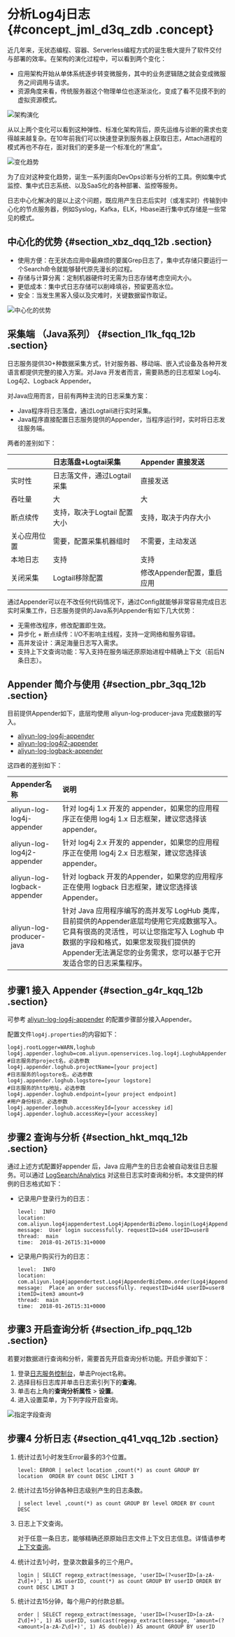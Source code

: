 # 分析Log4j日志 {#concept_jml_d3q_zdb .concept}

近几年来，无状态编程、容器、Serverless编程方式的诞生极大提升了软件交付与部署的效率。在架构的演化过程中，可以看到两个变化：

-   应用架构开始从单体系统逐步转变微服务，其中的业务逻辑随之就会变成微服务之间调用与请求。
-   资源角度来看，传统服务器这个物理单位也逐渐淡化，变成了看不见摸不到的虚拟资源模式。

![](images/5904_zh-CN.png "架构演化")

从以上两个变化可以看到这种弹性、标准化架构背后，原先运维与诊断的需求也变得越来越复杂。在10年前我们可以快速登录到服务器上获取日志，Attach进程的模式再也不存在，面对我们的更多是一个标准化的“黑盒”。

![](images/5905_zh-CN.png "变化趋势")

为了应对这种变化趋势，诞生一系列面向DevOps诊断与分析的工具。例如集中式监控、集中式日志系统、以及SaaS化的各种部署、监控等服务。

日志中心化解决的是以上这个问题，既应用产生日志后实时（或准实时）传输到中心化的节点服务器，例如Syslog，Kafka，ELK，Hbase进行集中式存储是一些常见的模式。

## 中心化的优势 {#section_xbz_dqq_12b .section}

-   使用方便：在无状态应用中最麻烦的要属Grep日志了，集中式存储只要运行一个Search命令就能够替代原先漫长的过程。
-   存储与计算分离：定制机器硬件时无需为日志存储考虑空间大小。
-   更低成本：集中式日志存储可以削峰填谷，预留更高水位。
-   安全：当发生黑客入侵以及灾难时，关键数据留作取证。

![](images/5907_zh-CN.png "中心化的优势")

## 采集端 （Java系列） {#section_l1k_fqq_12b .section}

日志服务提供30+种数据采集方式，针对服务器、移动端、嵌入式设备及各种开发语言都提供完整的接入方案。对Java 开发者而言，需要熟悉的日志框架 Log4j、Log4j2、Logback Appender。

对Java应用而言，目前有两种主流的日志采集方案：

-   Java程序将日志落盘，通过Logtail进行实时采集。
-   Java程序直接配置日志服务提供的Appender，当程序运行时，实时将日志发往服务端。

两者的差别如下：

| |日志落盘+Logtai采集|Appender 直接发送|
|:-|:------------|:------------|
|实时性|日志落文件，通过Logtail采集|直接发送|
|吞吐量|大|大|
|断点续传|支持，取决于Logtail 配置大小|支持，取决于内存大小|
|关心应用位置|需要，配置采集机器组时|不需要，主动发送|
|本地日志|支持|支持|
|关闭采集|Logtail移除配置|修改Appender配置，重启应用|

通过Appender可以在不改任何代码情况下，通过Config就能够非常容易完成日志实时采集工作，日志服务提供的Java系列Appender有如下几大优势：

-   无需修改程序，修改配置即生效。
-   异步化 + 断点续传：I/O不影响主线程，支持一定网络和服务容错。
-   高并发设计：满足海量日志写入需求。
-   支持上下文查询功能：写入支持在服务端还原原始进程中精确上下文（前后N条日志）。

## Appender 简介与使用 {#section_pbr_3qq_12b .section}

目前提供Appender如下，底层均使用 aliyun-log-producer-java 完成数据的写入。

-    [aliyun-log-log4j-appender](https://github.com/aliyun/aliyun-log-log4j-appender?spm=a2c4e.11153959.blogcont409045.20.510e49bdIKC4NA) 
-    [aliyun-log-log4j2-appender](https://github.com/aliyun/aliyun-log-log4j2-appender?spm=a2c4e.11153959.blogcont409045.21.510e49bdIKC4NA) 
-    [aliyun-log-logback-appender](https://github.com/aliyun/aliyun-log-logback-appender?spm=a2c4e.11153959.blogcont409045.22.510e49bdIKC4NA) 

这四者的差别如下：

|Appender名称|说明|
|:---------|:-|
|aliyun-log-log4j-appender|针对 log4j 1.x 开发的 appender，如果您的应用程序正在使用 log4j 1.x 日志框架，建议您选择该 appender。|
|aliyun-log-log4j2-appender|针对 log4j 2.x 开发的 appender，如果您的应用程序正在使用 log4j 2.x 日志框架，建议您选择该 appender。|
|aliyun-log-logback-appender|针对 logback 开发的Appender，如果您的应用程序正在使用 logback 日志框架，建议您选择该Appender。|
|aliyun-log-producer-java|针对 Java 应用程序编写的高并发写 LogHub 类库，目前提供的Appender底层均使用它完成数据写入。它具有很高的灵活性，可以让您指定写入 Loghub 中数据的字段和格式，如果您发现我们提供的Appender无法满足您的业务需求，您可以基于它开发适合您的日志采集程序。|

## 步骤1 接入 Appender {#section_g4r_kqq_12b .section}

可参考 [aliyun-log-log4j-appender](https://github.com/aliyun/aliyun-log-log4j-appender?spm=a2c4e.11153959.blogcont409045.23.510e49bdIKC4NA) 的配置步骤部分接入Appender。

配置文件`log4j.properties`的内容如下：

``` {#codeblock_fdn_172_7yv}
log4j.rootLogger=WARN,loghub
log4j.appender.loghub=com.aliyun.openservices.log.log4j.LoghubAppender
#日志服务的project名，必选参数
log4j.appender.loghub.projectName=[your project]
#日志服务的logstore名，必选参数
log4j.appender.loghub.logstore=[your logstore]
#日志服务的http地址，必选参数
log4j.appender.loghub.endpoint=[your project endpoint]
#用户身份标识，必选参数
log4j.appender.loghub.accessKeyId=[your accesskey id]
log4j.appender.loghub.accessKey=[your accesskey]
```

## 步骤2 查询与分析 {#section_hkt_mqq_12b .section}

通过上述方式配置好appender 后，Java 应用产生的日志会被自动发往日志服务。可以通过 [LogSearch/Analytics](../intl.zh-CN/用户指南/查询与分析/简介.md) 对这些日志实时查询和分析。本文提供的样例的日志格式如下：

-   记录用户登录行为的日志：

    ``` {#codeblock_p0h_huf_frc}
    level:  INFO  
    location:  com.aliyun.log4jappendertest.Log4jAppenderBizDemo.login(Log4jAppenderBizDemo.java:38)
    message:  User login successfully. requestID=id4 userID=user8  
    thread:  main  
    time:  2018-01-26T15:31+0000
    ```

-   记录用户购买行为的日志：

    ``` {#codeblock_7ox_vbm_usy}
    level:  INFO  
    location:  com.aliyun.log4jappendertest.Log4jAppenderBizDemo.order(Log4jAppenderBizDemo.java:46)
    message:  Place an order successfully. requestID=id44 userID=user8 itemID=item3 amount=9  
    thread:  main  
    time:  2018-01-26T15:31+0000
    ```


## 步骤3 开启查询分析 {#section_ifp_pqq_12b .section}

若要对数据进行查询和分析，需要首先开启查询分析功能。开启步骤如下：

1.  登录[日志服务控制台](https://sls.console.aliyun.com)，单击Project名称。
2.  选择目标日志库并单击日志索引列下的**查询**。
3.  单击右上角的**查询分析属性** \> **设置**。
4.  进入设置菜单，为下列字段开启查询。

![](images/5909_zh-CN.png "指定字段查询")

## 步骤4 分析日志 {#section_q41_vqq_12b .section}

1.  统计过去1小时发生Error最多的3个位置。

    ``` {#codeblock_dga_l3t_25l}
    level: ERROR | select location ,count(*) as count GROUP BY  location  ORDER BY count DESC LIMIT 3
    ```

2.  统计过去15分钟各种日志级别产生的日志条数。

    ``` {#codeblock_oyn_gbk_ums}
    | select level ,count(*) as count GROUP BY level ORDER BY count DESC
    ```

3.  日志上下文查询。

    对于任意一条日志，能够精确还原原始日志文件上下文日志信息。详情请参考[上下文查询](../intl.zh-CN/用户指南/查询与分析/查询语法与功能/上下文查询.md)。

4.  统计过去1小时，登录次数最多的三个用户。

    ``` {#codeblock_225_e29_w0p}
    login | SELECT regexp_extract(message, 'userID=(?<userID>[a-zA-Z\d]+)', 1) AS userID, count(*) as count GROUP BY userID ORDER BY count DESC LIMIT 3
    ```

5.  统计过去15分钟，每个用户的付款总额。

    ``` {#codeblock_ltw_qb2_7zz}
    order | SELECT regexp_extract(message, 'userID=(?<userID>[a-zA-Z\d]+)', 1) AS userID, sum(cast(regexp_extract(message, 'amount=(?<amount>[a-zA-Z\d]+)', 1) AS double)) AS amount GROUP BY userID
    ```


